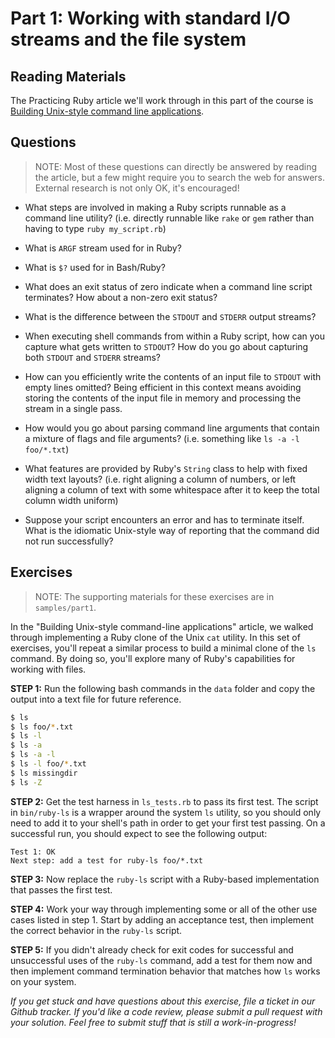 # Part 1: Working with standard I/O streams and the file system

## Reading Materials

The Practicing Ruby article we'll work through in this part of the 
course is [Building Unix-style command line
applications](https://practicingruby.com/articles/building-unix-style-command-line-applications).

## Questions

> NOTE: Most of these questions can directly be answered by reading 
> the article, but a few might require you to search the web for
> answers. External research is not only OK, it's encouraged!

* What steps are involved in making a Ruby scripts runnable as a 
command line utility? (i.e. directly runnable like `rake` or `gem`
rather than having to type `ruby my_script.rb`)

* What is `ARGF` stream used for in Ruby?

* What is `$?` used for in Bash/Ruby?

* What does an exit status of zero indicate when a command line script 
terminates? How about a non-zero exit status?

* What is the difference between the `STDOUT` and `STDERR` output streams?

* When executing shell commands from within a Ruby script, how can you capture
what gets written to `STDOUT`? How do you go about capturing both `STDOUT` and
`STDERR` streams?

* How can you efficiently write the contents of an input file 
to `STDOUT` with empty lines omitted? Being efficient in this context
means avoiding storing the contents of the input file in memory 
and processing the stream in a single pass.

* How would you go about parsing command line arguments that contain a mixture
of flags and file arguments? (i.e. something like `ls -a -l foo/*.txt`)

* What features are provided by Ruby's `String` class to help with fixed width
text layouts? (i.e. right aligning a column of numbers, or left aligning a
column of text with some whitespace after it to keep the total 
column width uniform)

* Suppose your script encounters an error and has to terminate itself. What is
the idiomatic Unix-style way of reporting that the command did not run
successfully?

## Exercises

> NOTE: The supporting materials for these exercises are in `samples/part1`.

In the "Building Unix-style command-line applications" article, we walked
through implementing a Ruby clone of the Unix `cat` utility. In this set of
exercises, you'll repeat a similar process to build a minimal clone of
the `ls` command. By doing so, you'll explore many of Ruby's capabilities
for working with files.

**STEP 1:** Run the following bash commands in the `data` folder and copy the 
output into a text file for future reference.

```bash
$ ls
$ ls foo/*.txt
$ ls -l
$ ls -a
$ ls -a -l
$ ls -l foo/*.txt
$ ls missingdir
$ ls -Z
```

**STEP 2:** Get the test harness in `ls_tests.rb` to pass its first test.
The script in `bin/ruby-ls` is a wrapper around the system `ls`
utility, so you should only need to add it to your shell's path in order
to get your first test passing. On a successful run, you should expect to
see the following output:

```
Test 1: OK
Next step: add a test for ruby-ls foo/*.txt
```

**STEP 3:** Now replace the `ruby-ls` script with a Ruby-based implementation 
that passes the first test.

**STEP 4:** Work your way through implementing some or all of the other use cases
listed in step 1. Start by adding an acceptance test, then implement
the correct behavior in the `ruby-ls` script.

**STEP 5:** If you didn't already check for exit codes for successful and unsuccessful
uses of the `ruby-ls` command, add a test for them now and then implement
command termination behavior that matches how `ls` works on your system.

*If you get stuck and have questions about this exercise, file a ticket in our
Github tracker. If you'd like a code review, please submit a pull request with
your solution. Feel free to submit stuff that is still a work-in-progress!*
